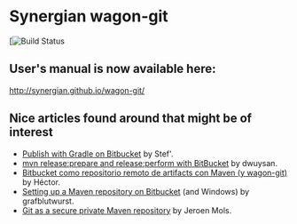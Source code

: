 # Synergian wagon-git

[![Build Status](https://travis-ci.com/tuxedo0801/wagon-git.svg?branch=master)

## User's manual is now available here:

http://synergian.github.io/wagon-git/

## Nice articles found around that might be of interest

- [Publish with Gradle on Bitbucket](https://medium.com/@Mul0w/publish-with-gradle-on-bitbucket-1463236dc460) by Stef'.
- [mvn release:prepare and release:perform with BitBucket](https://dwuysan.wordpress.com/2015/10/29/mvn-releaseprepare-and-releaseperform-with-bitbucket/) by dwuysan.
- [Bitbucket como repositorio remoto de artifacts con Maven (y wagon-git)](https://hectordeveloper.wordpress.com/2014/12/18/bitbucket-como-repositorio-remoto-de-artifacts-con-maven-y-wagon-git/) by Héctor.
- [Setting up a Maven repository on Bitbucket](https://plebcode.wordpress.com/2015/08/04/setting-up-a-maven-repository-on-bitbucket/) (and Windows) by grafblutwurst.
- [Git as a secure private Maven repository](http://jeroenmols.com/blog/2016/02/05/wagongit/) by Jeroen Mols. 

